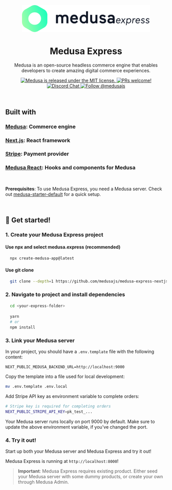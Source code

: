 <p align="center">
  <a href="https://medusajs.com/">
    <img alt="Medusa" src="./public/medusa-svg.svg" width="400" />
  </a>
</p>
<h1 align="center">
  Medusa Express
</h1>
<p align="center">
Medusa is an open-source headless commerce engine that enables developers to create amazing digital commerce experiences.
</p>
<p align="center">
  <a href="https://github.com/medusajs/medusa/blob/master/LICENSE">
    <img src="https://img.shields.io/badge/license-MIT-blue.svg" alt="Medusa is released under the MIT license." />
  </a>
  <a href="https://github.com/medusajs/medusa/blob/master/CONTRIBUTING.md">
    <img src="https://img.shields.io/badge/PRs-welcome-brightgreen.svg?style=flat" alt="PRs welcome!" />
  </a>
  <a href="https://discord.gg/xpCwq3Kfn8">
    <img src="https://img.shields.io/badge/chat-on%20discord-7289DA.svg" alt="Discord Chat" />
  </a>
  <a href="https://twitter.com/intent/follow?screen_name=medusajs">
    <img src="https://img.shields.io/twitter/follow/medusajs.svg?label=Follow%20@medusajs" alt="Follow @medusajs" />
  </a>
</p>

<br/>

## Built with
### [Medusa](https://www.medusajs.com): Commerce engine
### [Next.js](https://nextjs.org/): React framework
### [Stripe](https://stripe.com/en-gb-dk): Payment provider
### [Medusa React](https://github.com/medusajs/medusa/tree/master/packages/medusa-react): Hooks and components for Medusa

<br/>

**Prerequisites**: To use Medusa Express, you need a Medusa server. Check out [medusa-starter-default](https://github.com/medusajs/medusa-starter-default) for a quick setup.

<br/>

## 🚀 Get started!

### 1. Create your Medusa Express project

#### Use npx and select medusa.express (recommended)
```zsh  
  npx create-medusa-app@latest
```

#### Use git clone
```zsh  
  git clone --depth=1 https://github.com/medusajs/medusa-express-nextjs medusa-express
```

### 2. Navigate to project and install dependencies

```zsh
  cd <your-express-folder>
  
  yarn
  # or
  npm install
```

### 3. Link your Medusa server

In your project, you should have a `.env.template` file with the following content:

```shell
NEXT_PUBLIC_MEDUSA_BACKEND_URL=http://localhost:9000
```

Copy the template into a file used for local development:
```zsh
mv .env.template .env.local
```

Add Stripe API key as environment variable to complete orders:
```zsh
# Stripe key is required for completing orders
NEXT_PUBLIC_STRIPE_API_KEY=pk_test_... 
```

Your Medusa server runs locally on port 9000 by default. Make sure to update the above environment variable, if you've changed the port.

### 4. Try it out!

Start up both your Medusa server and Medusa Express and try it out!

Medusa Express is running at `http://localhost:8000`!

> **Important**: Medusa Express requires existing product. Either seed your Medusa server with some dummy products, or create your own through Medusa Admin.
